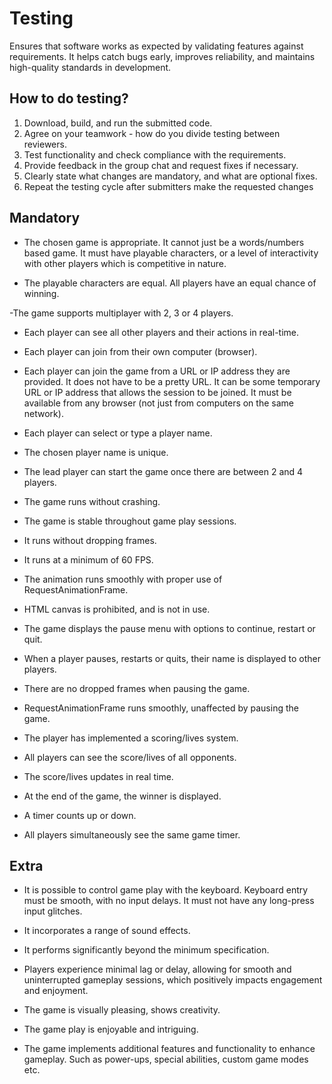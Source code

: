 # Testing
Ensures that software works as expected by validating features against requirements. It helps catch bugs early, improves reliability, and maintains high-quality standards in development.

## How to do testing?

1. Download, build, and run the submitted code.
2. Agree on your teamwork - how do you divide testing between reviewers.
3. Test functionality and check compliance with the requirements.
4. Provide feedback in the group chat and request fixes if necessary.
5. Clearly state what changes are mandatory, and what are optional fixes.
6. Repeat the testing cycle after submitters make the requested changes

## Mandatory
- The chosen game is appropriate.
It cannot just be a words/numbers based game. It must have playable characters, or a level of interactivity with other players which is competitive in nature.

- The playable characters are equal.
All players have an equal chance of winning.

-The game supports multiplayer with 2, 3 or 4 players.

- Each player can see all other players and their actions in real-time.

- Each player can join from their own computer (browser).

- Each player can join the game from a URL or IP address they are provided.
It does not have to be a pretty URL. It can be some temporary URL or IP address that allows the session to be joined. It must be available from any browser (not just from computers on the same network).

- Each player can select or type a player name.

- The chosen player name is unique.

- The lead player can start the game once there are between 2 and 4 players.

- The game runs without crashing.

- The game is stable throughout game play sessions.

- It runs without dropping frames.

- It runs at a minimum of 60 FPS.

- The animation runs smoothly with proper use of RequestAnimationFrame.

- HTML canvas is prohibited, and is not in use.

- The game displays the pause menu with options to continue, restart or quit.

- When a player pauses, restarts or quits, their name is displayed to other players.

- There are no dropped frames when pausing the game.

- RequestAnimationFrame runs smoothly, unaffected by pausing the game.

- The player has implemented a scoring/lives system.

- All players can see the score/lives of all opponents.

- The score/lives updates in real time.

- At the end of the game, the winner is displayed.

- A timer counts up or down.

- All players simultaneously see the same game timer.

## Extra
- It is possible to control game play with the keyboard.
Keyboard entry must be smooth, with no input delays. It must not have any long-press input glitches.

- It incorporates a range of sound effects.

- It performs significantly beyond the minimum specification.

- Players experience minimal lag or delay, allowing for smooth and uninterrupted gameplay sessions, which positively impacts engagement and enjoyment.

- The game is visually pleasing, shows creativity.

- The game play is enjoyable and intriguing.

- The game implements additional features and functionality to enhance gameplay.
Such as power-ups, special abilities, custom game modes etc.

